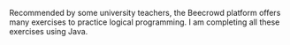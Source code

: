 Recommended by some university teachers, the Beecrowd platform offers many exercises to practice logical programming. I am completing all these exercises using Java.
